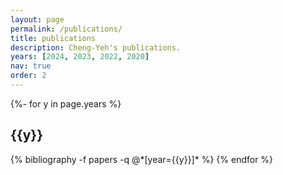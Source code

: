 ```yaml
---
layout: page
permalink: /publications/
title: publications
description: Cheng-Yeh's publications.
years: [2024, 2023, 2022, 2020]
nav: true
order: 2
---
```

<!-- _pages/publications.md -->
<div class="publications">

{%- for y in page.years %}
  <h2 class="year">{{y}}</h2>
  {% bibliography -f papers -q @*[year={{y}}]* %}
{% endfor %}

</div>
